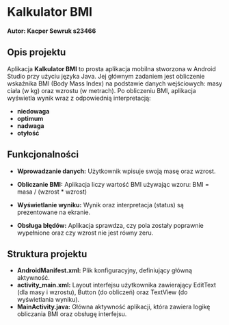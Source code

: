 # Kalkulator BMI

**Autor: Kacper Sewruk s23466**

## Opis projektu

Aplikacja **Kalkulator BMI** to prosta aplikacja mobilna stworzona w Android Studio przy użyciu języka Java. 
Jej głównym zadaniem jest obliczenie wskaźnika BMI (Body Mass Index) na podstawie danych wejściowych: masy ciała (w kg) oraz wzrostu (w metrach). 
Po obliczeniu BMI, aplikacja wyświetla wynik wraz z odpowiednią interpretacją:

- **niedowaga**
- **optimum**
- **nadwaga**
- **otyłość**

## Funkcjonalności

- **Wprowadzanie danych:** Użytkownik wpisuje swoją masę oraz wzrost.
- **Obliczanie BMI:** Aplikacja liczy wartość BMI używając wzoru: BMI = masa / (wzrost * wzrost)


- **Wyświetlanie wyniku:** Wynik oraz interpretacja (status) są prezentowane na ekranie.
- **Obsługa błędów:** Aplikacja sprawdza, czy pola zostały poprawnie wypełnione oraz czy wzrost nie jest równy zeru.

## Struktura projektu

- **AndroidManifest.xml:** Plik konfiguracyjny, definiujący główną aktywność.
- **activity_main.xml:** Layout interfejsu użytkownika zawierający EditText (dla masy i wzrostu), Button (do obliczeń) oraz TextView (do wyświetlania wyniku).
- **MainActivity.java:** Główna aktywność aplikacji, która zawiera logikę obliczania BMI oraz obsługę interfejsu.



